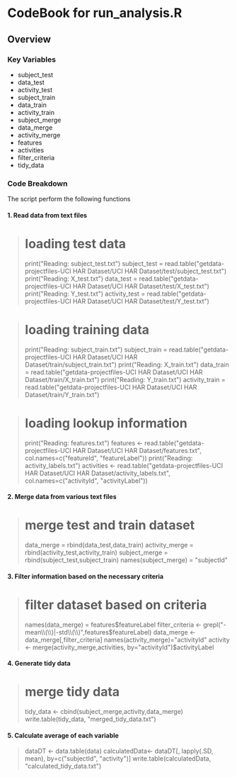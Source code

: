 # CodeBook for run_analysis.R

## Overview

### Key Variables

* subject_test
* data_test
* activity_test
* subject_train
* data_train
* activity_train
* subject_merge
* data_merge
* activity_merge
* features
* activities
* filter_criteria
* tidy_data

### Code Breakdown
The script perform the following functions

#### 1. Read data from text files

>  # loading test data
>  print("Reading: subject_test.txt")
>  subject_test = read.table("getdata-projectfiles-UCI HAR Dataset/UCI HAR Dataset/test/subject_test.txt")
>  print("Reading: X_test.txt")
>  data_test = read.table("getdata-projectfiles-UCI HAR Dataset/UCI HAR Dataset/test/X_test.txt")
>  print("Reading: Y_test.txt")
>  activity_test = read.table("getdata-projectfiles-UCI HAR Dataset/UCI HAR Dataset/test/Y_test.txt")
  
>  # loading training data
>  print("Reading: subject_train.txt")
>  subject_train = read.table("getdata-projectfiles-UCI HAR Dataset/UCI HAR Dataset/train/subject_train.txt")
>  print("Reading: X_train.txt")
>  data_train = read.table("getdata-projectfiles-UCI HAR Dataset/UCI HAR Dataset/train/X_train.txt")
>  print("Reading: Y_train.txt")
>  activity_train = read.table("getdata-projectfiles-UCI HAR Dataset/UCI HAR Dataset/train/Y_train.txt")
  
>  # loading lookup information
>  print("Reading: features.txt")
>  features <- read.table("getdata-projectfiles-UCI HAR Dataset/UCI HAR Dataset/features.txt", col.names=c("featureId", "featureLabel"))
>  print("Reading: activity_labels.txt")
>  activities <- read.table("getdata-projectfiles-UCI HAR Dataset/UCI HAR Dataset/activity_labels.txt", col.names=c("activityId", "activityLabel"))
  
#### 2. Merge data from various text files

>  # merge test and train dataset
>  data_merge = rbind(data_test,data_train)
>  activity_merge = rbind(activity_test,activity_train)
>  subject_merge = rbind(subject_test,subject_train)
>  names(subject_merge) = "subjectId"

#### 3. Filter information based on the necessary criteria

>  # filter dataset based on criteria
>  names(data_merge) = features$featureLabel
>  filter_criteria <- grepl("-mean\\(\\)|-std\\(\\)",features$featureLabel)
>  data_merge <- data_merge[,filter_criteria]
>  names(activity_merge)="activityId"
>  activity <- merge(activity_merge,activities, by="activityId")$activityLabel
  
#### 4. Generate tidy data

>  # merge tidy data
>  tidy_data <- cbind(subject_merge,activity,data_merge)
>  write.table(tidy_data, "merged_tidy_data.txt")

#### 5. Calculate average of each variable
 
>  dataDT <- data.table(data)
>  calculatedData<- dataDT[, lapply(.SD, mean), by=c("subjectId", "activity")]
>  write.table(calculatedData, "calculated_tidy_data.txt")


